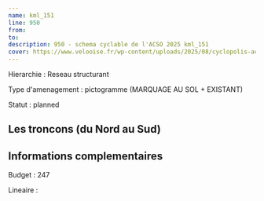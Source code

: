 ```yaml
---
name: kml_151 
line: 950
from: 
to:  
description: 950 - schema cyclable de l'ACSO 2025 kml_151 
cover: https://www.velooise.fr/wp-content/uploads/2025/08/cyclopolis-acso-950.jpg
---
```

Hierarchie : Reseau structurant

Type d'amenagement : pictogramme (MARQUAGE AU SOL + EXISTANT)

Statut : planned

## Les troncons (du Nord au Sud)

## Informations complementaires

Budget  : 247 

Lineaire :

